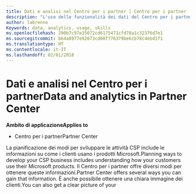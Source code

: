 ```yaml
---
title: Dati e analisi nel Centro per i partner | Centro per i partner
description: "L'uso delle funzionalità dei dati del Centro per i partner ti consente di comprendere meglio le esigenze dei clienti"
author: labrenne
Keywords: data, analytics, usage, skills
ms.openlocfilehash: 290b7c97e35672cd6175471cfd78a1c32376d7e1
ms.sourcegitcommit: b64a8977e92673cd00f776379be6cb78c4ebd1f1
ms.translationtype: HT
ms.contentlocale: it-IT
ms.lasthandoff: 02/01/2018
---
```

# <a name="data-and-analytics-in-partner-center"></a><span data-ttu-id="c411f-103">Dati e analisi nel Centro per i partner</span><span class="sxs-lookup"><span data-stu-id="c411f-103">Data and analytics in Partner Center</span></span>

**<span data-ttu-id="c411f-104">Ambito di applicazione</span><span class="sxs-lookup"><span data-stu-id="c411f-104">Applies to</span></span>**

- <span data-ttu-id="c411f-105">Centro per i partner</span><span class="sxs-lookup"><span data-stu-id="c411f-105">Partner Center</span></span>

<span data-ttu-id="c411f-106">La pianificazione dei modi per sviluppare le attività CSP include le informazioni su come i clienti usano i prodotti Microsoft.</span><span class="sxs-lookup"><span data-stu-id="c411f-106">Planning ways to develop your CSP business includes understanding how your customers use their Microsoft products.</span></span> <span data-ttu-id="c411f-107">Il Centro per i partner offre diversi modi per ottenere queste informazioni.</span><span class="sxs-lookup"><span data-stu-id="c411f-107">Partner Center offers several ways you can gain that information.</span></span> <span data-ttu-id="c411f-108">È anche possibile ottenere una chiara immagine dei clienti.</span><span class="sxs-lookup"><span data-stu-id="c411f-108">You can also get a clear picture of your</span></span> 